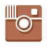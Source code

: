 <a href="https://www.instagram.com/farmnerd/" target="_blank">
	<img src="/assets/img/icons/instagram.png" />
</a>